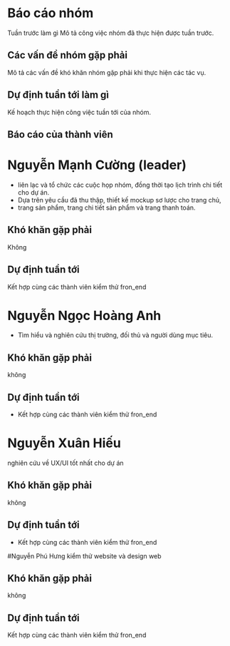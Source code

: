 # Báo cáo nhóm
Tuần trước làm gì
Mô tả công việc nhóm đã thực hiện được tuần trước.

## Các vấn đề nhóm gặp phải
Mô tả các vấn đề khó khăn nhóm gặp phải khi thực hiện các tác vụ.

## Dự định tuần tới làm gì
Kế hoạch thực hiện công việc tuần tới của nhóm.

## Báo cáo của thành viên

# Nguyễn Mạnh Cường (leader)
- liên lạc và tổ chức các cuộc họp nhóm, đồng thời tạo lịch trình chi tiết cho dự án.
- Dựa trên yêu cầu đã thu thập, thiết kế mockup sơ lược cho trang chủ,
-  trang sản phẩm, trang chi tiết sản phẩm và trang thanh toán.

## Khó khăn gặp phải
Không

## Dự định tuần tới
Kết hợp cùng các thành viên kiểm thử fron_end

# Nguyễn Ngọc Hoàng Anh
- Tìm hiểu và nghiên cứu thị trường, đối thủ và người dùng mục tiêu.

## Khó khăn gặp phải
không
## Dự định tuần tới
- Kết hợp cùng các thành viên kiểm thử fron_end

# Nguyễn Xuân Hiếu 
nghiên cứu về UX/UI tốt nhất cho dự án
## Khó khăn gặp phải
không
## Dự định tuần tới
- Kết hợp cùng các thành viên kiểm thử fron_end


#Nguyễn Phú Hưng 
kiểm thử website và design web
 
## Khó khăn gặp phải
không
## Dự định tuần tới
Kết hợp cùng các thành viên kiểm thử fron_end
 

